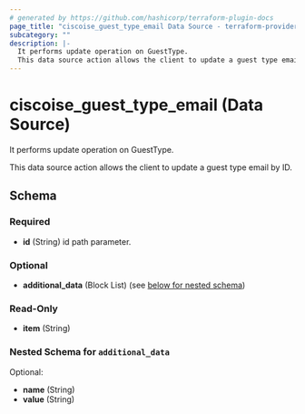 ```yaml
---
# generated by https://github.com/hashicorp/terraform-plugin-docs
page_title: "ciscoise_guest_type_email Data Source - terraform-provider-ciscoise"
subcategory: ""
description: |-
  It performs update operation on GuestType.
  This data source action allows the client to update a guest type email by ID.
---
```


# ciscoise_guest_type_email (Data Source)

It performs update operation on GuestType.

This data source action allows the client to update a guest type email by ID.



<!-- schema generated by tfplugindocs -->
## Schema

### Required

- **id** (String) id path parameter.

### Optional

- **additional_data** (Block List) (see [below for nested schema](#nestedblock--additional_data))

### Read-Only

- **item** (String)

<a id="nestedblock--additional_data"></a>
### Nested Schema for `additional_data`

Optional:

- **name** (String)
- **value** (String)


